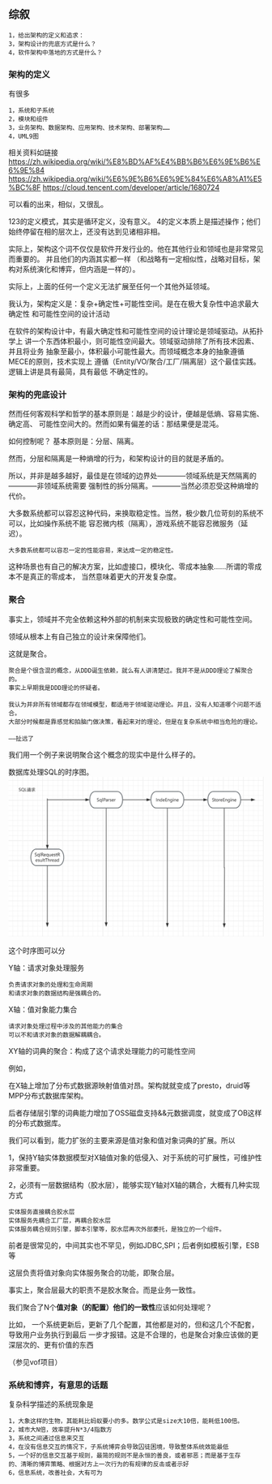 ## 综叙

    1，给出架构的定义和追求：
    3，架构设计的兜底方式是什么？
    4，软件架构中落地的方式是什么？

### 架构的定义 
有很多

    1，系统和子系统
    2，模块和组件
    3，业务架构、数据架构、应用架构、技术架构、部署架构……
    4，UML9图
相关资料如链接
https://zh.wikipedia.org/wiki/%E8%BD%AF%E4%BB%B6%E6%9E%B6%E6%9E%84
https://zh.wikipedia.org/wiki/%E6%9E%B6%E6%9E%84%E6%A8%A1%E5%BC%8F
https://cloud.tencent.com/developer/article/1680724

可以看的出来，相似，又很乱。

123的定义模式，其实是循环定义，没有意义。
4的定义本质上是描述操作；他们始终停留在相的层次上，还没有达到见诸相非相。

实际上，架构这个词不仅仅是软件开发行业的。他在其他行业和领域也是非常常见而重要的。
并且他们的内涵其实都一样 （和战略有一定相似性，战略对目标，架构对系统演化和博弈，但内涵是一样的）。

实际上，上面的任何一个定义无法扩展至任何一个其他外延领域。

我认为，架构定义是：复杂+确定性+可能性空间。是在在极大复杂性中追求最大确定性
和可能性空间的设计活动


在软件的架构设计中，有最大确定性和可能性空间的设计理论是领域驱动。从拓扑学上
讲一个东西体积最小，则可能性空间最大。领域驱动排除了所有技术因素、并且将业务
抽象至最小，体积最小可能性最大。而领域概念本身的抽象遵循MECE的原则，技术实现上
遵循（Entity/VO/聚合/工厂/隔离层）这个最佳实践。逻辑上讲是具有最简，具有最低
不确定性的。


### 架构的兜底设计
然而任何客观科学和哲学的基本原则是：越是少的设计，便越是低熵、容易实施、确定高、
可能性空间大的。然而如果有偏差的话：那结果便是混沌。

如何控制呢？
基本原则是：分层、隔离。

然而，分层和隔离是一种熵增的行为，和架构设计的目的就是矛盾的。

所以，并非是越多越好，最佳是在领域的边界处————领域系统是天然隔离的————非领域系统需要
强制性的拆分隔离。————当然必须忍受这种熵增的代价。

大多数系统都可以容忍这种代码，来换取稳定性。当然，极少数几位苛刻的系统不可以，比如操作系统不能
容忍微内核（隔离），游戏系统不能容忍微服务（延迟）。

    大多数系统都可以容忍一定的性能容易，来达成一定的稳定性。 

这种场景也有自己的解决方案，比如虚接口，模块化、零成本抽象……所谓的零成本不是真正的零成本，
当然意味着更大的开发复杂度。


### 聚合

事实上，领域并不完全依赖这种外部的机制来实现极致的确定性和可能性空间。

领域从根本上有自己独立的设计来保障他们。

这就是聚合。


    聚合是个很含混的概念，从DDD诞生依赖，就么有人讲清楚过。我并不是从DDD理论了解聚合的。
    事实上早期我是DDD理论的怀疑者。
    
    我认为并非所有领域都存在领域模型，都适用于领域驱动理论。并且，没有人知道哪个问题不适合。
    大部分时候都是靠感觉和拍脑门做决策，看起来对的理论，但是在复杂系统中相当危险的理论。
    
    ——扯远了

我们用一个例子来说明聚合这个概念的现实中是什么样子的。

数据库处理SQL的时序图。
![sql](../img/SQLXY.png)

这个时序图可以分

Y轴：请求对象处理服务

    负责请求对象的处理和生命周期
    和请求对象的数据结构是强耦合的。
X轴：值对象能力集合
    
    请求对象处理过程中涉及的其他能力的集合
    可以不和请求对象的数据解耦耦合。

XY轴的词典的聚合：构成了这个请求处理能力的可能性空间


例如，

在X轴上增加了分布式数据源映射值值对昂。架构就就变成了presto，druid等MPP分布式数据库架构。

后者存储层引擎的词典能力增加了OSS磁盘支持&&元数据调度，就变成了OB这样的分布式数据库。



我们可以看到，能力扩张的主要来源是值对象和值对象词典的扩展。所以

1，保持Y轴实体数据模型对X轴值对象的低侵入、对于系统的可扩展性，可维护性非常重要。

2，必须有一层数据结构（胶水层），能够实现Y轴对X轴的耦合，大概有几种实现方式

    实体服务直接耦合胶水层
    实体服务先耦合工厂层，再耦合胶水层
    实体服务耦合规则引擎，脚本引擎等，胶水层再次外部委托，是独立的一个组件。

前者是很常见的，中间其实也不罕见，例如JDBC,SPI；后者例如模板引擎，ESB等

这层负责将值对象向实体服务聚合的功能，即聚合层。

事实上，聚合层最大的职责不是胶水聚合。而是业务一致性。

我们聚合了N个**值对象（的配置）他们的一致性**应该如何处理呢？

比如，
一个系统更新后，更新了几个配置，其他都是对的，但和这几个不配套，导致用户业务执行到最后
一步才报错。这是不合理的，也是聚合对象应该做的更深层次的、更有价值的东西

（参见vof项目）

### 系统和博弈，有意思的话题

复杂科学描述的系统现象是
    
    1，大象这样的生物，其能耗比蚂蚁要小的多。数学公式是size大10倍，能耗低100倍。
    2，城市大N倍，效率提升N*3/4指数方
    3，系统之间通过信息来交互
    4，在没有信息交互的情况下，子系统博弈会导致囚徒困境，导致整体系统效能最低
    5，一个好的信息交互基于规则，最简的规则不是永恒的善良，或者邪恶；而是基于生存
    的、清晰的博弈策略、根据对方上一次行为的有规律的反击或者示好
    6，信息系统，改善社会，大有可为




 

 
